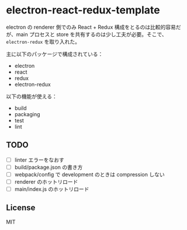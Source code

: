 # electron-react-redux-template
electron の renderer 側でのみ React + Redux 構成をとるのは比較的容易だが、main プロセスと store を共有するのは少し工夫が必要。そこで、`electron-redux` を取り入れた。

主に以下のパッケージで構成されている：
- electron
- react
- redux
- electron-redux

以下の機能が使える：
- build
- packaging
- test
- lint

## TODO
- [ ] linter エラーをなおす
- [ ] build/package.json の書き方
- [ ] webpack/config で development のときは compression しない
- [ ] renderer のホットリロード
- [ ] main/index.js のホットリロード

## License
MIT
